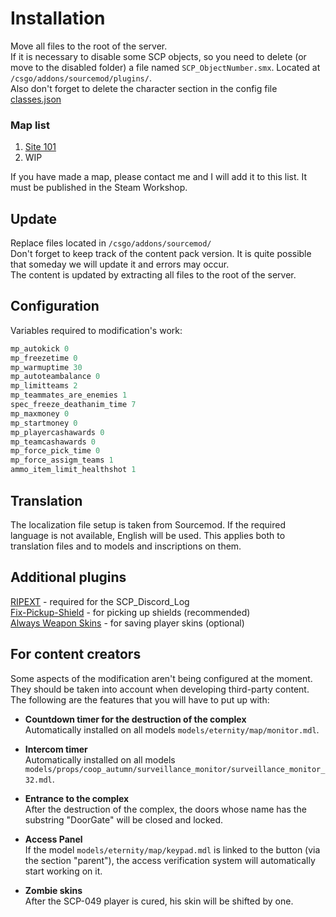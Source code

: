 # Installation
Move all files to the root of the server.  
If it is necessary to disable some SCP objects, so you need to delete (or move to the disabled folder) a file named `SCP_ObjectNumber.smx`. Located at `/csgo/addons/sourcemod/plugins/`.  
Also don't forget to delete the character section in the config file [classes.json](https://github.com/GeTtOo/SCP-Breach-CSGO/blob/main/addons/sourcemod/configs/scp/workshop/2424265786/scp_site101/classes.json)  

### Map list
1. [Site 101](https://steamcommunity.com/sharedfiles/filedetails/?id=2424265786)
2. WIP

If you have made a map, please contact me and I will add it to this list. It must be published in the Steam Workshop.  

## Update 
Replace files located in `/csgo/addons/sourcemod/`  
Don't forget to keep track of the content pack version. It is quite possible that someday we will update it and errors may occur.  
The content is updated by extracting all files to the root of the server.  

## Сonfiguration

Variables required to modification's work:  

```c
mp_autokick 0
mp_freezetime 0
mp_warmuptime 30
mp_autoteambalance 0
mp_limitteams 2
mp_teammates_are_enemies 1
spec_freeze_deathanim_time 7
mp_maxmoney	0
mp_startmoney 0
mp_playercashawards 0
mp_teamcashawards 0
mp_force_pick_time 0
mp_force_assigm_teams 1
ammo_item_limit_healthshot 1
```

## Translation

The localization file setup is taken from Sourcemod. If the required language is not available, English will be used. This applies both to translation files and to models and inscriptions on them.  

## Additional plugins
[RIPEXT](https://github.com/ErikMinekus/sm-ripext/releases) - required for the SCP_Discord_Log  
[Fix-Pickup-Shield](https://github.com/theelsaud/Fix-Pickup-Shield) - for picking up shields (recommended)  
[Always Weapon Skins](https://forums.alliedmods.net/showthread.php?t=237114) - for saving player skins (optional)  


## For content creators 
Some aspects of the modification aren't being configured at the moment. They should be taken into account when developing third-party content. The following are the features that you will have to put up with:

- **Countdown timer for the destruction of the complex**  
Automatically installed on all models `models/eternity/map/monitor.mdl`.  

- **Intercom timer**  
Automatically installed on all models `models/props/coop_autumn/surveillance_monitor/surveillance_monitor_32.mdl`.  

- **Entrance to the complex**  
After the destruction of the complex, the doors whose name has the substring "DoorGate" will be closed and locked.  

- **Access Panel**  
If the model `models/eternity/map/keypad.mdl` is linked to the button (via the section "parent"), the access verification system will automatically start working on it.  

- **Zombie skins**  
After the SCP-049 player is cured, his skin will be shifted by one.  

